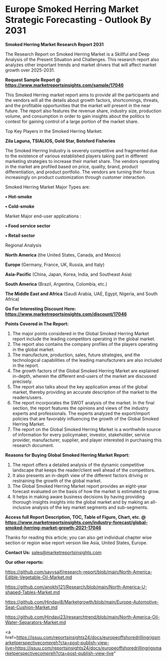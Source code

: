 # Europe Smoked Herring Market Strategic Forecasting - Outlook By 2031

<strong>Smoked Herring Market Research Report 2031</strong>

The Research Report on Smoked Herring Market is a Skillful and Deep Analysis of the Present Situation and Challenges. This research report also analyzes other important trends and market drivers that will affect market growth over 2025-2031.

<strong>Request Sample Report @ <a href=https://www.marketreportsinsights.com/sample/17046>https://www.marketreportsinsights.com/sample/17046</a></strong>

This Smoked Herring market report aims to provide all the participants and the vendors will all the details about growth factors, shortcomings, threats, and the profitable opportunities that the market will present in the near future. The report also features the revenue share, industry size, production volume, and consumption in order to gain insights about the politics to contest for gaining control of a large portion of the market share.

Top Key Players in the Smoked Herring Market:

<strong>Zila Laguna, TSIALIOS, Gold Star, Botsford Fisheries</strong>

The Smoked Herring Industry is severely competitive and fragmented due to the existence of various established players taking part in different marketing strategies to increase their market share. The vendors operating in the market are profiled based on price, quality, brand, product differentiation, and product portfolio. The vendors are turning their focus increasingly on product customization through customer interaction.

Smoked Herring Market Major Types are:

<strong>• Hot-smoke

• Cold-smoke</strong>

Market Major end-user applications :

<strong>• Food service sector

• Retail sector</strong>

Regional Analysis

</u><strong><b>North America</b></strong> (the United States, Canada, and Mexico)

<strong><b>Europe </b></strong>(Germany, France, UK, Russia, and Italy)

<strong><b>Asia-Pacific</b></strong> (China, Japan, Korea, India, and Southeast Asia)

<strong><b>South America</b></strong> (Brazil, Argentina, Colombia, etc.)

<strong><b>The Middle East and Africa</b></strong> (Saudi Arabia, UAE, Egypt, Nigeria, and South Africa)

<strong>Go For Interesting Discount Here: <a href=https://www.marketreportsinsights.com/discount/17046>https://www.marketreportsinsights.com/discount/17046</a></strong>

<strong>Points Covered in The Report:</strong>
<ol>
  <li>The major points considered in the Global Smoked Herring Market report include the leading competitors operating in the global market.</li>
  <li>The report also contains the company profiles of the players operating in the global market.</li>
  <li>The manufacture, production, sales, future strategies, and the technological capabilities of the leading manufacturers are also included in the report.</li>
  <li>The growth factors of the Global Smoked Herring Market are explained in-depth, wherein the different end-users of the market are discussed precisely.</li>
  <li>The report also talks about the key application areas of the global market, thereby providing an accurate description of the market to the readers/users.</li>
  <li>The report incorporates the SWOT analysis of the market. In the final section, the report features the opinions and views of the industry experts and professionals. The experts analyzed the export/import policies that are favorably influencing the growth of the Global Smoked Herring Market.</li>
  <li>The report on the Global Smoked Herring Market is a worthwhile source of information for every policymaker, investor, stakeholder, service provider, manufacturer, supplier, and player interested in purchasing this research document.</li>
</ol>
<strong>Reasons for Buying Global Smoked Herring Market Report:</strong>

<ol>
  <li>The report offers a detailed analysis of the dynamic competitive landscape that keeps the reader/client well ahead of the competitors.</li>
  <li>It also presents an in-depth view of the different factors driving or restraining the growth of the global market.</li>
  <li>The Global Smoked Herring Market report provides an eight-year forecast evaluated on the basis of how the market is estimated to grow.</li>
  <li>It helps in making aware business decisions by having providing thorough insights insights into the global market and by making an all-inclusive analysis of the key market segments and sub-segments.</li>
</ol>
<strong>Access full Report Description, TOC, Table of Figure, Chart, etc. @ <a href=https://www.marketreportsinsights.com/industry-forecast/global-smoked-herring-market-growth-2021-17046>https://www.marketreportsinsights.com/industry-forecast/global-smoked-herring-market-growth-2021-17046</a></strong>


Thanks for reading this article; you can also get individual chapter wise section or region wise report version like Asia, United States, Europe.

<strong>Contact Us:</strong>
sales@marketreportsinsights.com

<strong>Our other reports:</strong>

<a href=https://github.com/sayysaif/research-report/blob/main/North-America-Edible-Vegetable-Oil-Market.md>https://github.com/sayysaif/research-report/blob/main/North-America-Edible-Vegetable-Oil-Market.md</a>

<a href=https://github.com/anokhi121/Research/blob/main/North-America-U-shaped-Tables-Market.md>https://github.com/anokhi121/Research/blob/main/North-America-U-shaped-Tables-Market.md</a>

<a href=https://github.com/Hindavi8/Marketgrowth/blob/main/Europe-Automotive-Seat-Cushion-Market.md>https://github.com/Hindavi8/Marketgrowth/blob/main/Europe-Automotive-Seat-Cushion-Market.md</a>

<a href=https://github.com/Hindavi23/researchtrend/blob/main/North-America-Oil-Water-Separators-Market.md>https://github.com/Hindavi23/researchtrend/blob/main/North-America-Oil-Water-Separators-Market.md</a>

<a href=https://issuu.com/reportsinsights24/docs/europeoffshoredrillingrigsmarketperspectivecompreh?cta=post-publish-view-live>https://issuu.com/reportsinsights24/docs/europeoffshoredrillingrigsmarketperspectivecompreh?cta=post-publish-view-live</a>"
